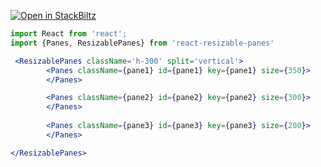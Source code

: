 [![Open in StackBiltz](https://img.shields.io/badge/Open%20in-CodeSandbox-blue?logo=StackBlitz)](https://codesandbox.io/embed/react-markdown-preview-co1mj?fontsize=14&hidenavigation=1&theme=dark)



```jsx mdx:preview
import React from 'react';
import {Panes, ResizablePanes} from 'react-resizable-panes'

 <ResizablePanes className='h-300' split='vertical'>
        <Panes className={pane1} id={pane1} key={pane1} size={350}>
        </Panes>

        <Panes className={pane2} id={pane2} key={pane2} size={300}>
        </Panes>
        
        <Panes className={pane3} id={pane3} key={pane3} size={200}>
        </Panes>

</ResizablePanes>
```